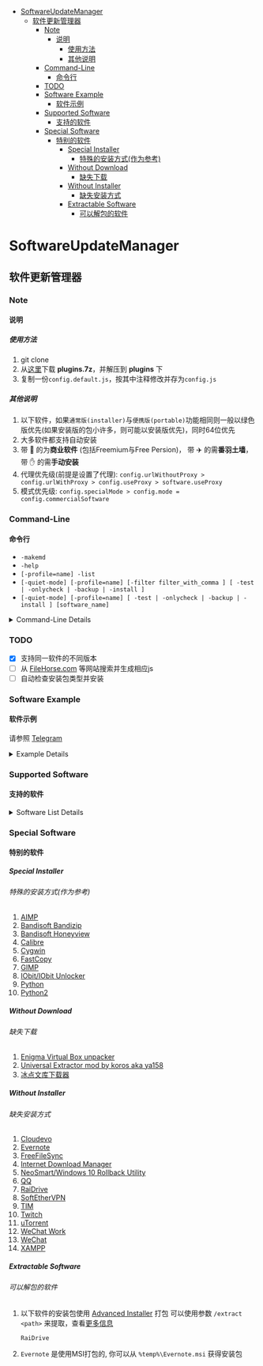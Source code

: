 <!-- TOC -->

- [SoftwareUpdateManager](#softwareupdatemanager)
  - [软件更新管理器](#软件更新管理器)
    - [Note](#note)
      - [说明](#说明)
        - [使用方法](#使用方法)
        - [其他说明](#其他说明)
    - [Command-Line](#command-line)
      - [命令行](#命令行)
    - [TODO](#todo)
    - [Software Example](#software-example)
      - [软件示例](#软件示例)
    - [Supported Software](#supported-software)
      - [支持的软件](#支持的软件)
    - [Special Software](#special-software)
      - [特别的软件](#特别的软件)
        - [Special Installer](#special-installer)
          - [特殊的安装方式(作为参考)](#特殊的安装方式作为参考)
        - [Without Download](#without-download)
          - [缺失下载](#缺失下载)
        - [Without Installer](#without-installer)
          - [缺失安装方式](#缺失安装方式)
        - [Extractable Software](#extractable-software)
          - [可以解包的软件](#可以解包的软件)

<!-- /TOC -->

# SoftwareUpdateManager
## 软件更新管理器

### Note
#### 说明

##### 使用方法

1. git clone
2. 从[这里](https://github.com/dodying/softwareUpdateManager/releases/tag/plugins)下载 **plugins.7z**，并解压到 **plugins** 下
3. 复制一份`config.default.js`，按其中注释修改并存为`config.js`

##### 其他说明

1. 以下软件，如果`通常版(installer)`与`便携版(portable)`功能相同则一般以绿色版优先(如果安装版的包小许多，则可能以安装版优先)，同时64位优先
2. 大多软件都支持自动安装
3. 带 :money_with_wings: 的为**商业软件** (包括Freemium与Free Persion)， 带 :airplane: 的需**番羽土墙**， 带 :hand: 的需**手动安装**
4. 代理优先级(前提是设置了代理): `config.urlWithoutProxy > config.urlWithProxy > config.useProxy > software.useProxy`
5. 模式优先级: `config.specialMode > config.mode = config.commercialSoftware`


### Command-Line
#### 命令行

* `-makemd`
* `-help`
* `[-profile=name] -list`
* `[-quiet-mode] [-profile=name] [-filter filter_with_comma ] [ -test | -onlycheck | -backup | -install ]`
* `[-quiet-mode] [-profile=name] [ -test | -onlycheck | -backup | -install ] [software_name]`

<details>
  <summary>Command-Line Details</summary>

* node index

   `node index.js`
    检查并更新所有软件
* help

    `node index.js -help`
* makemd

    `node index.js -makemd`
    根据`software`文件夹下的`js`文件创建`README.md`
* profile

    `node index.js -profile=profile_name`
    eg: `node index.js -profile=sync`
        ==> 当`config`与`config.profile.sync`中存在相同项时，以`config.profile.sync`优先，同时数据会保存在`data-sync.json`中
* list

    `node index.js -list`
    列出`database.json`中的软件及版本
* quiet-mode

    `node index.js -quiet-mode`
    所有的提问为false或0(第一项)
* filter

    `node index.js -filter filter_with_comma`
    检查并更新匹配的软件(多个匹配条件用`,`相隔) (忽略更新间隔)
* test

    `node index.js -test`
    获取网上所有软件的最新版本号 (忽略更新间隔)
* onlycheck

    `node index.js -onlycheck`
    获取网上软件的最新版本号，并写入`database.json` (忽略更新间隔)
    效果: 忽略本地版本
* backup

    `node index.js -backup`
    获取网上软件的最新版本，并下载安装包 (忽略更新间隔)
* install

    `node index.js -install`
    安装本地最新版本
* software_name

    `node index.js 7-Zip AIMP "Google Chrome"`
    检查并更新这些软件(多个软件用`空格`相隔) (忽略更新间隔)
</details>

### TODO

* [x] 支持同一软件的不同版本
* [ ] 从 [FileHorse.com](http://www.filehorse.com/) 等网站搜索并生成相应js
* [ ] 自动检查安装包类型并安装

### Software Example
#### 软件示例

请参照 [Telegram](software/Telegram.js)
<details>
  <summary>Example Details</summary>

```js
'use strict'

let data = {
  // ?commercial:
  // 1. boolean: false=Free true=Commercial
  // 2. number: 0=Free 1=FreePersonal 2=Freemium 3=Commercial

  // ?useProxy: true/false,
  // ?withoutHeader: true/false,
  url: 'https://github.com/telegramdesktop/tdesktop/releases/latest',
  // ?preferPath: 'preferPath',
  version: {
    selector: '.muted-link.css-truncate'
    // ?attr:
    // 1. text or omitted => text()
    // 2. html => html()
    // 3. other => attr(other)
    //
    // ?match:
    // 1. omitted => /(\d+[\d.]+\d+)/[1]
    // 2. /other/ => /other/[1]
    // ---
    // or func: async (res, $, req, cheerio, choice) => { return version }
  },
  /**
   * download:
   * omitted => open url
   */
  download: {
    // --- mode 0 ---
    // plain: 'url/to/download'
    //   you can use variables with {}
    //   defined variables:
    //     version: the latest version
    //
    // --- mode 1 ---
    selector: 'a[href*="/releases/download/"][href$=".zip"]'
    // ?attr:
    // 1. omitted => attr('href')
    // 2. text => text()
    // 3. html => html()
    // 4. other => attr(other)
    //
    // ?match: '', // omitted => /(.*)/[1]
    //
    // --- mode 2 ---
    // func: async (res, $, req, cheerio, choice) => { return url }

    // ?output:
    // save to which extension, format: '.ext'
    // eg: output='.zip', it'll be named as 'Telegram-version.zip'
    // or omitted: extension according to download url
  },
  /**
   * omitted => install manually
   * install: async function(output, iPath, choice)
   * @returns {boolean} if install completed
   * @param {string} output the path to the install pack file.
   * @param {string} iPath the path to the bin file.
   */
  install: function (output, iPath) {
    return require('./../js/install')(output, iPath)
  }
  /**
   * beforeInstall: async function(output, iPath)
   * afterInstall: async function(output, iPath)
   */
  /**
   * other: object
   */
  /**
   * versionChoice
   * downloadChoice
   * installChoice
   */
}
module.exports = data

```
</details>


### Supported Software
#### 支持的软件

<details>
  <summary>Software List Details</summary>

1. [1clipboard](http://1clipboard.io/)
2. [7+ Taskbar Tweaker](https://rammichael.com/downloads/7tt_setup.exe?changelog)
3. [7-Zip-CLI](https://www.7-zip.org/download.html)
4. [7-Zip](https://www.7-zip.org/download.html)
5. [ACBF Viewer](https://launchpad.net/acbf/+download)
6. [Actual Title Buttons](https://www.actualtools.com/titlebuttons/) :money_with_wings:
7. [Advanced REST Client](https://github.com/advanced-rest-client/arc-electron/releases/latest)
8. [AIDA64 Engineer](https://www.aida64.co.uk/download) [Free Personal]
9. [AIDA64 Extreme](https://www.aida64.co.uk/download) [Free Personal]
10. [AIMP](http://www.aimp.ru/?do=download&os=windows)
11. [Anki](https://apps.ankiweb.net/)
12. [annie](https://github.com/iawia002/annie/releases/latest)
13. [Any Video Converter](https://www.any-video-converter.com/products/for_video_ultimate/whatnew.php) [Free Personal]
14. [AnyBurn](http://www.anyburn.com/cn/index.htm)
15. [AnyDesk](https://anydesk.com/platforms/windows) [Freemium]
16. [Ao](https://github.com/klaussinani/ao/releases/latest)
17. [APK Messenger](https://apk.ghpym.com/downloads.html)
18. [APK-Info](https://github.com/Enyby/APK-Info/releases/latest)
19. [aria2](https://github.com/aria2/aria2/releases/latest)
20. [AS SSD Benchmark](https://www.alex-is.de/PHP/fusion/downloads.php?download_id=9)
21. [Atom](https://github.com/atom/atom/releases/latest)
22. [Audacious](https://audacious-media-player.org/download)
23. [Audacity](https://biblprog.com/en/audacity/download/)
24. [AutoHotkey](https://www.autohotkey.com/download/)
25. [AutoIt](https://www.autoitscript.com/site/autoit/downloads/)
26. [Axife](https://www.axife.com/downloads.html) :money_with_wings:
27. [Babun](https://github.com/babun/babun/releases)
28. [BaiduPCS-Go](https://github.com/iikira/BaiduPCS-Go/releases/latest)
29. [balenaEtcher](https://github.com/balena-io/etcher/releases/latest)
30. [Bandisoft Bandizip](https://www.bandisoft.com/bandizip/)
31. [Bandisoft Honeyview](http://www.bandisoft.com/honeyview/)
32. [Beyond Compare](http://scootersoftware.com/download.php?zz=dl4) :money_with_wings:
33. [BiglyBT](https://github.com/BiglySoftware/BiglyBT/releases/latest)
34. [BleachBit](https://www.bleachbit.org/download/windows)
35. [Blender](https://www.blender.org/download/)
36. [Boostnote](https://github.com/BoostIO/boost-releases/releases/latest)
37. [BorderlessGaming](https://github.com/Codeusa/Borderless-Gaming/releases/latest)
38. [Brackets](https://github.com/adobe/brackets/releases/latest)
39. [Brave](https://github.com/brave/brave-browser/releases/latest)
40. [Brook](https://github.com/txthinking/brook/releases/latest)
41. [Bulk Crap Uninstaller](https://github.com/Klocman/Bulk-Crap-Uninstaller/releases/latest)
42. [Bulk Image Downloader](https://bulkimagedownloader.com/) :money_with_wings:
43. [Calibre](https://github.com/kovidgoyal/calibre/releases/latest)
44. [CCEnhancer](https://singularlabs.com/software/ccenhancer/download-ccenhancer/)
45. [CentBrowser](https://www.centbrowser.cn/history.html)
46. [CerebroApp](https://github.com/KELiON/cerebro/releases/latest)
47. [Championify](https://github.com/dustinblackman/Championify/releases/latest)
48. [CherryTree](https://github.com/giuspen/cherrytree/releases)
49. [ChromeUpdateSharp](https://csharp.love/chrome-update-tool.html)
50. [CintaNotes](http://cintanotes.com/download/) [Free Personal]
51. [CLaunch](http://hp.vector.co.jp/authors/VA018351/claunch.html)
52. [Clementine](https://github.com/clementine-player/Clementine/releases/latest)
53. [cloud-torrent](https://github.com/jpillora/cloud-torrent/releases/latest)
54. [Cloudevo](https://www.evorim.com/en/cloudevo) [Free Personal] :hand:
55. [Cmder Mini](https://github.com/cmderdev/cmder/releases/latest)
56. [ComicRack](http://comicrack.cyolito.com/downloads)
57. [ComicTagger](https://github.com/davide-romanini/comictagger/releases)
58. [ConEmu](https://github.com/Maximus5/ConEmu/releases/latest)
59. [CopyQ](https://github.com/hluk/CopyQ/releases/latest)
60. [CopyTranslator](https://github.com/elliottzheng/CopyTranslator/releases/latest)
61. [cow](https://github.com/cyfdecyf/cow/releases/latest)
62. [CPUID CPU-Z](https://www.cpuid.com/softwares/cpu-z.html)
63. [CPUID HWMonitor PRO](https://www.cpuid.com/softwares/hwmonitor-pro.html) :money_with_wings:
64. [CPUID HWMonitor](https://www.cpuid.com/softwares/hwmonitor.html)
65. [CPUID Perfmonitor2](https://www.cpuid.com/softwares/perfmonitor-2.html)
66. [Crypto-Notepad](https://github.com/Crypto-Notepad/Crypto-Notepad/releases/latest)
67. [CrystalDiskInfo](https://crystalmark.info/en/download/)
68. [CrystalDiskMark](https://crystalmark.info/en/download/)
69. [Cygwin](http://mirrors.kernel.org/sourceware/cygwin/x86_64/)
70. [DB Browser for SQLite](https://github.com/sqlitebrowser/sqlitebrowser/releases/latest)
71. [DBeaver](https://dbeaver.io/download/) [Free Personal]
72. [Deluge](https://dev.deluge-torrent.org/wiki/ReleaseNotes)
73. [DevDocs](https://github.com/egoist/devdocs-desktop/releases/latest)
74. [Diffinity](http://truehumandesign.se/s_diffinity.php)
75. [Discord](https://www.filehorse.com/download-discord/download/) [Free Personal]
76. [DiskGenius](http://www.eassos.com/download.php) [Free Personal]
77. [Dism++](http://www.chuyu.me/zh-Hans/index.html)
78. [DisplayFusion](https://www.displayfusion.com/ChangeLog/) [Free Personal]
79. [Ditto](https://ditto-cp.sourceforge.io/)
80. [DocFetcher](https://sourceforge.net/projects/docfetcher/files)
81. [Dopamine](https://www.digimezzo.com/content/software/dopamine/)
82. [Dropbox](https://biblprog.com/en/dropbox/download/)
83. [Duplicate Cleaner](https://www.duplicatecleaner.com/index.html) [Free Personal]
84. [duplicati](https://github.com/duplicati/duplicati/releases)
85. [DynVPN-CLI](https://dynvpn.com/download/)
86. [DynVPN](https://dynvpn.com/download/)
87. [EagleGet](http://www.eagleget.com/download-eagleget-portable/)
88. [Elephant](https://github.com/jusu/Elephant/releases/latest)
89. [EMDB](http://www.emdb.eu/)
90. [Enigma Virtual Box unpacker](https://lifeinhex.com/tag/enigma-virtual-box/) :hand:
91. [Enigma Virtual Box](https://enigmaprotector.com/en/downloads/changelogenigmavb.html)
92. [Evernote](https://evernote.com/intl/zh-cn/download) :hand:
93. [Everything](https://www.voidtools.com/downloads/)
94. [Executor](http://www.1space.dk/executor/downloadlinks.html)
95. [ExtremeCopy](http://www.easersoft.com/product.html) :money_with_wings:
96. [FastCopy-M](https://github.com/Mapaler/FastCopy-M/releases/latest)
97. [FastCopy](https://fastcopy.jp/)
98. [ffmpeg](https://ffmpeg.zeranoe.com/builds/)
99. [Fiddler Web Debugger](https://www.majorgeeks.com/mg/getmirror/fiddler,1.html)
100. [FileUploader](http://z-o-o-m.eu/down.htm)
101. [FileZilla Server](https://filezilla-project.org/download.php?type=server)
102. [FileZilla](https://filezilla-project.org/download.php?type=client)
103. [firefly-proxy](https://github.com/yinghuocho/firefly-proxy/releases/latest)
104. [Flamory](https://filehippo.com/zh/download_flamory/) [Freemium]
105. [Foobar2000](http://www.foobar2000.org/download)
106. [Fopnu](https://www.fopnu.com/download/windows64.html)
107. [Fork](https://git-fork.com/releasenoteswin)
108. [Foxit Reader](https://biblprog.com/en/foxit_reader/download/) [Freemium]
109. [freac](https://github.com/enzo1982/freac/releases/latest)
110. [Free Alarm Clock](http://freealarmclocksoftware.com/) [Free Personal]
111. [Free Download Manager](https://www.freedownloadmanager.org/download.htm)
112. [FreeCAD](https://github.com/FreeCAD/FreeCAD/releases/latest)
113. [FreeCommander](https://freecommander.com/en/downloads/) [Free Personal]
114. [FreeFileSync](https://freefilesync.org/download.php) [Free Personal] :hand:
115. [FreeGate](https://www.filehorse.com/download-freegate/download/) :airplane:
116. [Freenet](https://github.com/freenet/fred/releases//latest)
117. [FrostWire](https://github.com/frostwire/frostwire/releases)
118. [fzf](https://github.com/junegunn/fzf-bin/releases/latest)
119. [Geany](https://www.geany.org/Download/Releases)
120. [gedit](http://ftp.gnome.org/pub/GNOME/binaries/win64/gedit/)
121. [GifCam](https://en.softonic.com/download/gifcam/windows/post-download)
122. [Gifsicle](https://eternallybored.org/misc/gifsicle/)
123. [GIMP](https://www.gimp.org/downloads/)
124. [Git Extensions](https://github.com/gitextensions/gitextensions/releases)
125. [Git](https://github.com/git-for-windows/git/releases/latest)
126. [GitHub](https://central.github.com/deployments/desktop/desktop/changelog.json)
127. [GitKraken](https://www.gitkraken.com/download) [Freemium]
128. [GitNote](https://github.com/zhaopengme/gitnote/releases/latest)
130. [Glarysoft/Absolute Uninstaller](https://www.glarysoft.com/absolute-uninstaller/)
131. [Glarysoft/Disk SpeedUp](https://www.glarysoft.com/disk-speedup/)
132. [Glarysoft/Glary Disk Cleaner](https://www.glarysoft.com/disk-cleaner/)
133. [Glarysoft/Glary Disk Explorer](https://www.glarysoft.com/disk-explorer/)
134. [Glarysoft/Glary Duplicate Cleaner](https://www.glarysoft.com/duplicate-cleaner/)
135. [Glarysoft/Glary Tracks Eraser](https://www.glarysoft.com/tracks-eraser/)
136. [Glarysoft/Glary Undelete](https://www.glarysoft.com/glary-undelete/)
137. [Glarysoft/Glary Utilities Pro](https://www.glarysoft.com/glary-utilities-pro/) :money_with_wings:
138. [Glarysoft/Glary Utilities](https://www.glarysoft.com/glary-utilities/)
139. [Glarysoft/Malware Hunter](https://www.glarysoft.com/malware-hunter/) :money_with_wings:
140. [Glarysoft/Quick Search](https://www.glarysoft.com/quick-search/)
141. [Glarysoft/Quick Startup](https://www.glarysoft.com/quick-startup/)
142. [Glarysoft/Registry Repair](https://www.glarysoft.com/registry-repair/)
143. [Glarysoft/Software Update Pro](https://www.glarysoft.com/software-update/) :money_with_wings:
144. [Glarysoft/Software Update](https://www.glarysoft.com/software-update/)
145. [glimpses](https://getglimpses.com/)
146. [GnuPG](https://www.gnupg.org/download/index.html)
147. [goflyway](https://github.com/coyove/goflyway/releases)
148. [golang](https://golang.org/dl/)
149. [Google Chrome](https://api.pzhacm.org/iivb/cu.json)
150. [Google Drive](https://biblprog.com/en/google_drive/download/)
151. [Gpg4win](https://gpg4win.org/download.html)
152. [GPU-Z](https://www.techpowerup.com/download/techpowerup-gpu-z/)
153. [Grammarly](https://www.filehorse.com/download-grammarly/)
154. [gVim](https://github.com/vim/vim-win32-installer/releases/latest)
155. [Hain](https://github.com/hainproject/hain/releases/latest)
156. [HandBrake](https://handbrake.fr/downloads.php)
157. [Harmony](https://github.com/vincelwt/harmony/releases/latest)
158. [HDDScan](http://hddscan.com/)
159. [HFS](http://www.rejetto.com/hfs/?f=dl)
160. [HiddeX](http://dejavu.narod.ru/hiddex.html)
161. [Hide.me](https://hide.me/en/software/windows) [Free Personal]
162. [HostsMan](https://www.majorgeeks.com/mg/getmirror/hostsman,1.html)
163. [Hot Alarm Clock](https://hotalarmclock.com/download/) [Free Personal]
164. [HotspotShield](https://www.filehorse.com/download-hotspot-shield/download/) [Free Personal]
165. [Hourglass](https://github.com/dziemborowicz/hourglass/releases/latest)
166. [HTTrack](http://www.httrack.com/page/2/en/index.html)
167. [HxD](https://mh-nexus.de/en/downloads.php?product=HxD20)
168. [ILSpy](https://github.com/icsharpcode/ILSpy/releases/latest)
169. [ImageMagick](https://imagemagick.org/script/download.php)
170. [Inkscape](https://inkscape.org/release/)
171. [Inno Setup Unpacker](https://sourceforge.net/projects/innounp/files/innounp/)
172. [Inno Setup](http://www.jrsoftware.org/isdl.php)
173. [innoextract](https://github.com/dscharrer/innoextract/releases/latest)
174. [InnoExtractor](http://www.havysoft.cl/descargar.html)
175. [Insomnia](https://github.com/getinsomnia/insomnia/releases/latest) [Free Personal]
176. [IntelliJ IDEA Community](https://data.services.jetbrains.com/products/releases?code=IIC&latest=true&type=release)
177. [IntelliJ IDEA Ultimate](https://data.services.jetbrains.com/products/releases?code=IIU&latest=true&type=release) :money_with_wings:
178. [Internet Download Accelerator](https://www.westbyte.com/ida/index.phtml?page=download) [Freemium]
179. [Internet Download Manager](http://www.internetdownloadmanager.com/) :money_with_wings: :hand:
189. [IObit/Advanced SystemCare](https://www.majorgeeks.com/mg/getmirror/advanced_systemcare,1.html)
190. [IObit/Driver Booster](https://www.majorgeeks.com/mg/getmirror/iobit_driver_booster,1.html)
191. [IObit/IObit Game Booster](https://www.majorgeeks.com/mg/getmirror/iobit_game_booster,1.html)
192. [IObit/IObit Malware Fighter](https://www.majorgeeks.com/mg/getmirror/iobit_malware_fighter,1.html)
193. [IObit/IObit Toolbox](https://www.majorgeeks.com/mg/getmirror/iobit_toolbox,1.html)
194. [IObit/IObit Undelete](https://www.majorgeeks.com/mg/getmirror/iobit_undelete,1.html)
195. [IObit/IObit Uninstaller](https://www.majorgeeks.com/mg/getmirror/iobit_uninstaller,1.html)
196. [IObit/IObit Unlocker](https://www.majorgeeks.com/mg/getmirror/iobit_unlocker,1.html)
197. [IObit/Protected Folder](https://www.majorgeeks.com/mg/getmirror/iobit_protected_folder,1.html)
198. [IObit/Random Password Generator](https://www.majorgeeks.com/mg/getmirror/random_password_generator,1.html)
199. [IObit/Smart Defrag](https://www.majorgeeks.com/mg/getmirror/iobit_smartdefrag,1.html)
200. [IObit/Start Menu 8](https://www.majorgeeks.com/mg/getmirror/start_menu_8,1.html)
201. [IObit/WinMetro](https://www.majorgeeks.com/mg/getmirror/winmetro,1.html)
202. [IP雷达](http://www.ipneed.com/main/download.html)
203. [ISx](https://github.com/lifenjoiner/ISx/releases/latest)
204. [JiJiDownForWPF](http://l.acesheep.com/bili/re.php?callback=?)
205. [Joplin](https://github.com/laurent22/joplin/releases/latest)
206. [K-Lite Codec Pack Basic](https://www.majorgeeks.com/mg/getmirror/k_lite_codec_pack_basic,1.html)
207. [K-Lite Codec Pack Full](https://www.majorgeeks.com/mg/getmirror/k_lite_codec_pack_full,1.html)
208. [K-Lite Codec Pack Standard](https://www.majorgeeks.com/mg/getmirror/k_lite_codec_pack_standard,1.html)
209. [K-Lite Codec Pack Update](https://www.majorgeeks.com/mg/getmirror/k_lite_codec_pack_update,1.html)
211. [KC Softwares/ApHeMo](https://www.kcsoftwares.com/?download) :money_with_wings:
212. [KC Softwares/Audiograil](https://www.kcsoftwares.com/?download) :money_with_wings:
213. [KC Softwares/AVIToolbox](https://www.kcsoftwares.com/?download) :money_with_wings:
214. [KC Softwares/BATExpert](https://www.kcsoftwares.com/?download)
215. [KC Softwares/dot11Expert](https://www.kcsoftwares.com/?download) :money_with_wings:
216. [KC Softwares/DUMo](https://www.kcsoftwares.com/?download) :money_with_wings:
217. [KC Softwares/HDDExpert](https://www.kcsoftwares.com/?download)
218. [KC Softwares/IDPhotoStudio](https://www.kcsoftwares.com/?download)
219. [KC Softwares/Ignition](https://www.kcsoftwares.com/?download)
220. [KC Softwares/K-ML](https://www.kcsoftwares.com/?download) :money_with_wings:
221. [KC Softwares/KCleaner](https://www.kcsoftwares.com/?download) [Free Personal]
222. [KC Softwares/KFK](https://www.kcsoftwares.com/?download)
223. [KC Softwares/MassCert](https://www.kcsoftwares.com/?download)
224. [KC Softwares/PhotoToFilm](https://www.kcsoftwares.com/?download) :money_with_wings:
225. [KC Softwares/PortExpert](https://www.kcsoftwares.com/?download)
226. [KC Softwares/RAMExpert](https://www.kcsoftwares.com/?download)
227. [KC Softwares/Startup Sentinel](https://www.kcsoftwares.com/?download)
228. [KC Softwares/SUMo](https://www.kcsoftwares.com/?download) [Free Personal]
229. [KC Softwares/Vampix](https://www.kcsoftwares.com/?download)
230. [KC Softwares/VideoInspector](https://www.kcsoftwares.com/?download)
231. [KC Softwares/Zer0](https://www.kcsoftwares.com/?download)
233. [KDE/Amarok](https://community.kde.org/Amarok/GettingStarted/Download/Windows)
234. [KDE/digiKam](https://mirrors.shu.edu.cn/kde/ftp/stable/digikam/?C=N&O=D)
235. [KDE/Falkon](https://www.falkon.org/)
236. [KDE/Kate](https://mirrors.shu.edu.cn/kde/ftp/stable/kate/?C=N&O=D)
237. [KDE/KDevelop](https://www.kdevelop.org/download)
238. [KDE/KDiff3](https://sourceforge.net/projects/kdiff3/files/)
239. [KDE/KEXI](https://mirrors.shu.edu.cn/kde/ftp/stable/kexi/win64/)
240. [KDE/KMyMoney](https://mirrors.shu.edu.cn/kde/ftp/stable/kmymoney/latest/win64/)
241. [KDE/Krita](https://krita.org/en/download/krita-desktop/)
242. [KDE/Marble](https://marble.kde.org/install.php)
243. [KDE/Umbrello](https://mirrors.shu.edu.cn/kde/ftp/stable/umbrello/latest/win64/)
244. [KeePass](https://keepass.info/download.html)
245. [KeeWeb](https://github.com/keeweb/keeweb/releases/latest)
246. [KenPlayer](http://www.chken.com/KenPlayer.html)
247. [KeyNote NF](https://github.com/dpradov/keynote-nf/releases/latest)
248. [Keypirinha](https://github.com/Keypirinha/Keypirinha/releases/latest)
249. [Kinza](https://www.kinza.jp/en/download/thankyou/windows_x64/)
250. [KiTTY](https://www.softpedia.com/get/Network-Tools/Telnet-SSH-Clients/9bis-KiTTY.shtml)
251. [KMPlayer](https://www.majorgeeks.com/mg/getmirror/kmplayer,1.html)
252. [Kodi](https://kodi.tv/download/849)
253. [Koofr](https://koofr.eu/desktop-apps/) [Free Personal]
254. [LabelPlus](https://github.com/LabelPlus/LabelPlus/releases/latest)
255. [Lantern](https://www.softpedia.com/get/Internet/Servers/Proxy-Servers/Lantern.shtml)
256. [Last.fm Scrobbler](https://www.last.fm/about/trackmymusic)
257. [launch4j](https://sourceforge.net/projects/launch4j/files/)
258. [Leanote](http://app.leanote.com/) [Free Personal]
259. [Lepton](https://github.com/hackjutsu/Lepton/releases/latest)
260. [LibreCAD](https://github.com/LibreCAD/LibreCAD/releases/latest)
261. [LibreOffice](https://www.libreoffice.org/download/download/)
262. [LICEcap](https://www.cockos.com/licecap/)
263. [Light Alloy](http://light-alloy.verona.im/download/)
264. [lightsocks](https://github.com/gwuhaolin/lightsocks/releases/latest)
265. [Listary](https://www.listary.com/download) [Free Personal]
266. [LMMS](https://github.com/LMMS/lmms/releases/latest)
267. [Locale-Emulator](https://github.com/xupefei/Locale-Emulator/releases/latest)
268. [LogMeIn Hamachi](https://www.filehorse.com/download-logmein-hamachi/download/) [Free Personal]
269. [Lua for Windows](https://github.com/rjpcomputing/luaforwindows/releases/latest)
270. [lynx](https://lynx.invisible-island.net/release/breakout/CHANGES)
271. [MadVR](http://madvr.com/)
272. [MassTube](http://www.havysoft.cl/descargar.html) [Free Personal]
273. [Maxthon](http://www.maxthon.cn/mx5/changelog/)
274. [MDB Viewer Plus](http://www.alexnolan.net/software/mdbplus.xml)
275. [MediaInfo-CLI](https://mediaarea.net/en/MediaInfo/Download/Windows)
276. [MediaInfo-GUI](https://mediaarea.net/en/MediaInfo/Download/Windows)
277. [MEGAcmd](https://raw.githubusercontent.com/meganz/MEGAcmd/master/build/megacmd/megacmd.changes)
278. [megacmd@t3rm1n4l](https://github.com/t3rm1n4l/megacmd/releases/latest)
279. [Megatools](https://megatools.megous.com/)
280. [MeGUI](https://sourceforge.net/projects/megui/files)
281. [Meld](http://meldmerge.org/)
282. [MemReduct](https://github.com/henrypp/memreduct/releases/latest)
283. [Mercurial](https://www.mercurial-scm.org/wiki/Download)
284. [Messenger](https://github.com/aluxian/Messenger-for-Desktop/releases/latest)
285. [MinGit](https://github.com/git-for-windows/git/releases/latest)
286. [MinGW-w64](https://sourceforge.net/projects/mingw-w64/files/Toolchains%20targetting%20Win64/Personal%20Builds/mingw-builds/)
287. [MiniTool Partition Wizard](https://www.partitionwizard.com/upgrade-history.html) [Free Personal]
288. [MiniTool Power Data Recovery](https://www.minitool.com/data-recovery-software/upgrade-history.html) [Free Personal]
289. [MiniTool ShadowMaker](https://www.minitool.com/backup/upgrade-history.html) [Free Personal]
290. [MiTec EXE Explorer](http://www.mitec.cz/index.html)
291. [MiTec Task Manager DeLuxe](http://www.mitec.cz/Data/XML/data_tmxvh.xml)
292. [Mixxx](https://mixxx.org/download/)
293. [MKVToolNix](https://mkvtoolnix.download/doc/NEWS.md)
294. [MobaXterm](https://mobaxterm.mobatek.net/download-home-edition.html) [Free Personal]
295. [Motrix](https://github.com/agalwood/Motrix/releases)
297. [Mozilla/Firefox Developer Edition](https://www.mozilla.org/en-US/firefox/developer/notes/)
298. [Mozilla/Firefox Nightly](https://www.mozilla.org/en-US/firefox/nightly/notes/)
299. [Mozilla/Firefox](https://www.mozilla.org/en-US/firefox/latest/releasenotes/)
300. [Mozilla/SeaMonkey](https://www.seamonkey-project.org/releases/)
301. [Mozilla/Thunderbird](https://www.thunderbird.net/notes/)
302. [Mp3tag](https://www.mp3tag.de/en/download.html)
303. [MPC-BE](https://sourceforge.net/projects/mpcbe/files/)
304. [MPC-HC](https://mpc-hc.org/downloads/)
305. [MPlayer](http://oss.netfarm.it/mplayer/)
306. [mps-youtube](https://github.com/mps-youtube/mps-youtube/releases/latest)
307. [mpv](https://mpv.srsfckn.biz/)
308. [mRemoteNG](https://github.com/mRemoteNG/mRemoteNG/releases)
309. [msys2](https://www.msys2.org/)
310. [Mullvad](https://github.com/mullvad/mullvadvpn-app/releases/latest) [Free Personal]
311. [MusicBee](https://www.getmusicbee.com/downloads/) [Freemium]
312. [MusicBrainz Picard](https://picard.musicbrainz.org/downloads/)
313. [mypaint](https://github.com/mypaint/mypaint/releases/latest)
314. [NConvert](https://www.xnview.com/en/nconvert/) [Freemium]
315. [Neard](https://github.com/neard/neard/releases/latest)
317. [NeoSmart/CHMOD-Win](https://neosmart.net/Software/Changelog/4)
318. [NeoSmart/Easy USB Creator](https://neosmart.net/Software/Changelog/21) [Freemium]
319. [NeoSmart/Easy Window Switcher](https://neosmart.net/Software/Changelog/26) [Freemium]
320. [NeoSmart/EasyBCD](https://neosmart.net/Software/Changelog/1) [Freemium]
321. [NeoSmart/iReboot](https://neosmart.net/Software/Changelog/11) [Freemium]
322. [NeoSmart/LastPass to 1Password Conversion Utility](https://neosmart.net/Software/Changelog/28)
323. [NeoSmart/ln-win](https://neosmart.net/Software/Changelog/16)
324. [NeoSmart/NST Downloader](https://neosmart.net/Software/Changelog/15)
325. [NeoSmart/RunInBash](https://neosmart.net/Software/Changelog/27)
326. [NeoSmart/TimeTweaker](https://neosmart.net/Software/Changelog/5)
327. [NeoSmart/ToolTipFixer](https://neosmart.net/Software/Changelog/10)
328. [NeoSmart/TweakUI](https://neosmart.net/Software/Changelog/6)
329. [NeoSmart/uptime](https://neosmart.net/Software/Changelog/29)
330. [NeoSmart/Windows 10 Rollback Utility](https://neosmart.net/Software/Changelog/23) :hand:
331. [NeoSmart/Windows OEM Product Key Tool](https://neosmart.net/Software/Changelog/22)
332. [NetBeans](https://netbeans.apache.org/download/index.html)
333. [Nextcloud](https://nextcloud.com/install/)
334. [Nimbus Note](https://nimbusweb.me/nimbus-note-windows.php) [Free Personal]
336. [NirSoft/Access PassView](https://www.nirsoft.net/utils/accesspv.html)
337. [NirSoft/ActiveX Compatibility Manager](https://www.nirsoft.net/utils/acm.html)
338. [NirSoft/ActiveXHelper](https://www.nirsoft.net/utils/axhelper.html)
339. [NirSoft/AdapterWatch](https://www.nirsoft.net/utils/awatch.html)
340. [NirSoft/AddrView](https://www.nirsoft.net/utils/addrview.html)
341. [NirSoft/AdvancedRun](https://www.nirsoft.net/utils/advanced_run.html)
342. [NirSoft/AllThreadsView](https://www.nirsoft.net/utils/all_threads_view.html)
343. [NirSoft/AlternateStreamView](https://www.nirsoft.net/utils/alternate_data_streams.html)
344. [NirSoft/AltStreamDump](https://www.nirsoft.net/utils/alternate_stream_dump.html)
345. [NirSoft/AppAudioConfig](https://www.nirsoft.net/utils/app_audio_config.html)
346. [NirSoft/AppCompatibilityView](https://www.nirsoft.net/utils/app_compatibility_view.html)
347. [NirSoft/AppCrashView](https://www.nirsoft.net/utils/app_crash_view.html)
348. [NirSoft/AppNetworkCounter](https://www.nirsoft.net/utils/app_network_counter.html)
349. [NirSoft/AppReadWriteCounter](https://www.nirsoft.net/utils/app_read_write_counter.html)
350. [NirSoft/AsterWin IE](https://www.nirsoft.net/utils/asterie.html)
351. [NirSoft/AtNow](https://www.nirsoft.net/utils/atnow.html)
352. [NirSoft/BatteryInfoView](https://www.nirsoft.net/utils/battery_information_view.html)
353. [NirSoft/BlueScreenView](https://www.nirsoft.net/utils/blue_screen_view.html)
354. [NirSoft/BluetoothCL](https://www.nirsoft.net/utils/bluetoothcl.html)
355. [NirSoft/BluetoothLogView](https://www.nirsoft.net/utils/bluetooth_log_view.html)
356. [NirSoft/BluetoothView](https://www.nirsoft.net/utils/bluetooth_viewer.html)
357. [NirSoft/BrowserAddonsView](https://www.nirsoft.net/utils/web_browser_addons_view.html)
358. [NirSoft/BrowsingHistoryView](https://www.nirsoft.net/utils/browsing_history_view.html)
359. [NirSoft/BulkFileChanger](https://www.nirsoft.net/utils/bulk_file_changer.html)
360. [NirSoft/BulletsPassView](https://www.nirsoft.net/utils/bullets_password_view.html)
361. [NirSoft/ChromeCacheView](https://www.nirsoft.net/utils/chrome_cache_view.html)
362. [NirSoft/ChromeCookiesView](https://www.nirsoft.net/utils/chrome_cookies_view.html)
363. [NirSoft/ChromeHistoryView](https://www.nirsoft.net/utils/chrome_history_view.html)
364. [NirSoft/ChromePass](https://www.nirsoft.net/utils/chromepass.html)
365. [NirSoft/CleanAfterMe](https://www.nirsoft.net/utils/clean_after_me.html)
366. [NirSoft/Clipboardic](https://www.nirsoft.net/utils/clipboardic.html)
367. [NirSoft/Content Advisor Password Remover](https://www.nirsoft.net/utils/conadvpass.html)
368. [NirSoft/ControlMyMonitor](https://www.nirsoft.net/utils/control_my_monitor.html)
369. [NirSoft/CountryTraceRoute](https://www.nirsoft.net/utils/country_traceroute.html)
370. [NirSoft/CredentialsFileView](https://www.nirsoft.net/utils/credentials_file_view.html)
371. [NirSoft/CSVFileView](https://www.nirsoft.net/utils/csv_file_view.html)
372. [NirSoft/CurrPorts](https://www.nirsoft.net/utils/cports.html)
373. [NirSoft/CurrProcess](https://www.nirsoft.net/utils/cprocess.html)
374. [NirSoft/CustomExplorerToolbar](https://www.nirsoft.net/utils/custom_explorer_toolbar.html)
375. [NirSoft/CustomizeIE](https://www.nirsoft.net/utils/ctie.html)
376. [NirSoft/DataProtectionDecryptor](https://www.nirsoft.net/utils/dpapi_data_decryptor.html)
377. [NirSoft/DeviceIOView](https://www.nirsoft.net/utils/device_io_view.html)
378. [NirSoft/DevManView](https://www.nirsoft.net/utils/device_manager_view.html)
379. [NirSoft/Dialupass](https://www.nirsoft.net/utils/dialupass.html)
380. [NirSoft/DiskCountersView](https://www.nirsoft.net/utils/disk_counters_view.html)
381. [NirSoft/DiskSmartView](https://www.nirsoft.net/utils/disk_smart_view.html)
382. [NirSoft/DLL Export Viewer](https://www.nirsoft.net/utils/dll_export_viewer.html)
383. [NirSoft/DNSDataView](https://www.nirsoft.net/utils/dns_records_viewer.html)
384. [NirSoft/DNSQuerySniffer](https://www.nirsoft.net/utils/dns_query_sniffer.html)
385. [NirSoft/DomainHostingView](https://www.nirsoft.net/utils/domain_hosting_view.html)
386. [NirSoft/DotNetResourcesExtract](https://www.nirsoft.net/utils/dot_net_resources_extract.html)
387. [NirSoft/DownTester](https://www.nirsoft.net/utils/download_speed_tester.html)
388. [NirSoft/DriveLetterView](https://www.nirsoft.net/utils/drive_letter_view.html)
389. [NirSoft/DriverView](https://www.nirsoft.net/utils/driverview.html)
390. [NirSoft/DumpEDID](https://www.nirsoft.net/utils/dump_edid.html)
391. [NirSoft/EdgeCookiesView](https://www.nirsoft.net/utils/edge_cookies_view.html)
392. [NirSoft/EncryptedRegView](https://www.nirsoft.net/utils/encrypted_registry_view.html)
393. [NirSoft/Enterprise Manager PassView](https://www.nirsoft.net/utils/empv.html)
394. [NirSoft/ESEDatabaseView](https://www.nirsoft.net/utils/ese_database_view.html)
395. [NirSoft/EventLogChannelsView](https://www.nirsoft.net/utils/event_log_channels_view.html)
396. [NirSoft/EventLogSourcesView](https://www.nirsoft.net/utils/event_log_sources_view.html)
397. [NirSoft/ExecutedProgramsList](https://www.nirsoft.net/utils/executed_programs_list.html)
398. [NirSoft/ExeInfo](https://www.nirsoft.net/utils/exeinfo.html)
399. [NirSoft/ExifDataView](https://www.nirsoft.net/utils/exif_data_view.html)
400. [NirSoft/FastResolver](https://www.nirsoft.net/utils/fastresolver.html)
401. [NirSoft/FavoritesView](https://www.nirsoft.net/utils/faview.html)
402. [NirSoft/FBCacheView](https://www.nirsoft.net/utils/facebook_cache_viewer.html)
403. [NirSoft/FileAccessErrorView](https://www.nirsoft.net/utils/file_access_error_view.html)
404. [NirSoft/FileActivityWatch](https://www.nirsoft.net/utils/file_activity_watch.html)
405. [NirSoft/FileTypesMan](https://www.nirsoft.net/utils/file_types_manager.html)
406. [NirSoft/FirefoxDownloadsView](https://www.nirsoft.net/utils/firefox_downloads_view.html)
407. [NirSoft/FlashCookiesView](https://www.nirsoft.net/utils/flash_cookies_view.html)
408. [NirSoft/FolderChangesView](https://www.nirsoft.net/utils/folder_changes_view.html)
409. [NirSoft/FoldersReport](https://www.nirsoft.net/utils/folrep.html)
410. [NirSoft/FolderTimeUpdate](https://www.nirsoft.net/utils/folder_time_update.html)
411. [NirSoft/FullEventLogView](https://www.nirsoft.net/utils/full_event_log_view.html)
412. [NirSoft/GACView](https://www.nirsoft.net/dot_net_tools/gac_viewer.html)
413. [NirSoft/GDIView](https://www.nirsoft.net/utils/gdi_handles.html)
414. [NirSoft/GUIPropView](https://www.nirsoft.net/utils/gui_prop_view.html)
415. [NirSoft/HandleCountersView](https://www.nirsoft.net/utils/handle_counters_view.html)
416. [NirSoft/HashMyFiles](https://www.nirsoft.net/utils/hash_my_files.html)
417. [NirSoft/HeapMemView](https://www.nirsoft.net/utils/heap_memory_view.html)
418. [NirSoft/HostedNetworkStarter](https://www.nirsoft.net/utils/wifi_hotspot_starter.html)
419. [NirSoft/HotKeysList](https://www.nirsoft.net/utils/hot_keys_list.html)
420. [NirSoft/HTMLAsText](https://www.nirsoft.net/utils/htmlastext.html)
421. [NirSoft/HtmlDocEdit](https://www.nirsoft.net/utils/html_doc_edit.html)
422. [NirSoft/HTTPNetworkSniffer](https://www.nirsoft.net/utils/http_network_sniffer.html)
423. [NirSoft/IconsExtract](https://www.nirsoft.net/utils/iconsext.html)
424. [NirSoft/IE PassView](https://www.nirsoft.net/utils/internet_explorer_password.html)
425. [NirSoft/IECacheView](https://www.nirsoft.net/utils/ie_cache_viewer.html)
426. [NirSoft/IECompo](https://www.nirsoft.net/utils/iecompo.html)
427. [NirSoft/IECookiesView](https://www.nirsoft.net/utils/iecookies.html)
428. [NirSoft/IEDesignMode](https://www.nirsoft.net/utils/ie_design_mode.html)
429. [NirSoft/IEHistoryView](https://www.nirsoft.net/utils/iehv.html)
430. [NirSoft/ImageCacheViewer](https://www.nirsoft.net/utils/image_cache_viewer.html)
431. [NirSoft/InjectedDLL](https://www.nirsoft.net/utils/injected_dll.html)
432. [NirSoft/InsideClipboard](https://www.nirsoft.net/utils/inside_clipboard.html)
433. [NirSoft/InstalledCodec](https://www.nirsoft.net/utils/installed_codec.html)
434. [NirSoft/InstalledDriversList](https://www.nirsoft.net/utils/installed_drivers_list.html)
435. [NirSoft/InstalledPackagesView](https://www.nirsoft.net/utils/installed_packages_view.html)
436. [NirSoft/IPInfoOffline](https://www.nirsoft.net/utils/ip_country_info_offline.html)
437. [NirSoft/IPNetInfo](https://www.nirsoft.net/utils/ipnetinfo.html)
438. [NirSoft/JavaScript Animator Express](https://www.nirsoft.net/utils/jsae.html)
439. [NirSoft/JumpListsView](https://www.nirsoft.net/utils/jump_lists_view.html)
440. [NirSoft/KeyboardStateView](https://www.nirsoft.net/utils/keyboard_state_view.html)
441. [NirSoft/LastActivityView](https://www.nirsoft.net/utils/computer_activity_view.html)
442. [NirSoft/LiveContactsView](https://www.nirsoft.net/utils/live_messenger_contacts.html)
443. [NirSoft/LiveTcpUdpWatch](https://www.nirsoft.net/utils/live_tcp_udp_watch.html)
444. [NirSoft/LoadedDllsView](https://www.nirsoft.net/utils/loaded_dll_view.html)
445. [NirSoft/LSASecretsDump](https://www.nirsoft.net/utils/lsa_secrets_dump.html)
446. [NirSoft/LSASecretsView](https://www.nirsoft.net/utils/lsa_secrets_view.html)
447. [NirSoft/MACAddressView](https://www.nirsoft.net/utils/mac_address_lookup_find.html)
448. [NirSoft/Mail PassView](https://www.nirsoft.net/utils/mailpv.html)
449. [NirSoft/MessenPass](https://www.nirsoft.net/utils/mspass.html)
450. [NirSoft/MetarWeather](https://www.nirsoft.net/utils/mweather.html)
451. [NirSoft/MIMEView](https://www.nirsoft.net/utils/mimeview.html)
452. [NirSoft/MMCSnapInsView](https://www.nirsoft.net/utils/mmc_snapins_view.html)
453. [NirSoft/MonitorInfoView](https://www.nirsoft.net/utils/monitor_info_view.html)
454. [NirSoft/MUICacheView](https://www.nirsoft.net/utils/muicache_view.html)
455. [NirSoft/MultiMonitorTool](https://www.nirsoft.net/utils/multi_monitor_tool.html)
456. [NirSoft/MyEventViewer](https://www.nirsoft.net/utils/my_event_viewer.html)
457. [NirSoft/MyLastSearch](https://www.nirsoft.net/utils/my_last_search.html)
458. [NirSoft/MZCacheView](https://www.nirsoft.net/utils/mozilla_cache_viewer.html)
459. [NirSoft/MZCookiesView](https://www.nirsoft.net/utils/mzcv.html)
460. [NirSoft/MZHistoryView](https://www.nirsoft.net/utils/mozilla_history_view.html)
461. [NirSoft/NetBScanner](https://www.nirsoft.net/utils/netbios_scanner.html)
462. [NirSoft/NetConnectChoose](https://www.nirsoft.net/utils/net_connect_choose.html)
463. [NirSoft/NetResView](https://www.nirsoft.net/utils/netresview.html)
464. [NirSoft/NetRouteView](https://www.nirsoft.net/utils/network_route_view.html)
465. [NirSoft/Network Password Recovery](https://www.nirsoft.net/utils/network_password_recovery.html)
466. [NirSoft/NetworkConnectLog](https://www.nirsoft.net/utils/network_connect_log.html)
467. [NirSoft/NetworkCountersWatch](https://www.nirsoft.net/utils/network_counters_watch.html)
468. [NirSoft/NetworkInterfacesView](https://www.nirsoft.net/utils/network_interfaces.html)
469. [NirSoft/NetworkLatencyView](https://www.nirsoft.net/utils/network_latency_view.html)
470. [NirSoft/NetworkOpenedFiles](https://www.nirsoft.net/utils/network_opened_files.html)
471. [NirSoft/NetworkTrafficView](https://www.nirsoft.net/utils/network_traffic_view.html)
472. [NirSoft/NetworkUsageView](https://www.nirsoft.net/utils/network_usage_view.html)
473. [NirSoft/NirCmd-CLI](https://www.nirsoft.net/utils/nircmd.html)
474. [NirSoft/NirCmd](https://www.nirsoft.net/utils/nircmd.html)
475. [NirSoft/NirExt](https://www.nirsoft.net/utils/nirext.html)
476. [NirSoft/NK2Edit](https://www.nirsoft.net/utils/outlook_nk2_edit.html)
477. [NirSoft/NTFSLinksView](https://www.nirsoft.net/utils/ntfs_links_view.html)
478. [NirSoft/OfficeIns](https://www.nirsoft.net/utils/officeins.html)
479. [NirSoft/OfflineRegistryFinder](https://www.nirsoft.net/utils/offline_registry_finder.html)
480. [NirSoft/OfflineRegistryView](https://www.nirsoft.net/utils/offline_registry_view.html)
481. [NirSoft/OpenedFilesView](https://www.nirsoft.net/utils/opened_files_view.html)
482. [NirSoft/OpenSaveFilesView](https://www.nirsoft.net/utils/open_save_files_view.html)
483. [NirSoft/OpenWithView](https://www.nirsoft.net/utils/open_with_view.html)
484. [NirSoft/OperaCacheView](https://www.nirsoft.net/utils/opera_cache_view.html)
485. [NirSoft/OperaPassView](https://www.nirsoft.net/utils/opera_password_recovery.html)
486. [NirSoft/OutlookAddressBookView](https://www.nirsoft.net/utils/outlook_address_book_view.html)
487. [NirSoft/OutlookAttachView](https://www.nirsoft.net/utils/outlook_attachment.html)
488. [NirSoft/OutlookStatView](https://www.nirsoft.net/utils/outlook_statistics.html)
489. [NirSoft/Password Security Scanner](https://www.nirsoft.net/utils/password_security_scanner.html)
490. [NirSoft/PasswordFox](https://www.nirsoft.net/utils/passwordfox.html)
491. [NirSoft/pcANYWHERE Hosts Scanner](https://www.nirsoft.net/utils/pcanyscan.html)
492. [NirSoft/PCAnywhere PassView](https://www.nirsoft.net/utils/pcanypass.html)
493. [NirSoft/PingInfoView](https://www.nirsoft.net/utils/multiple_ping_tool.html)
494. [NirSoft/PreviousFilesRecovery](https://www.nirsoft.net/utils/previous_files_recovery.html)
495. [NirSoft/ProcessActivityView](https://www.nirsoft.net/utils/process_activity_view.html)
496. [NirSoft/ProcessTCPSummary](https://www.nirsoft.net/utils/process_tcp_summary.html)
497. [NirSoft/ProcessThreadsView](https://www.nirsoft.net/utils/process_threads_view.html)
498. [NirSoft/ProduKey](https://www.nirsoft.net/utils/product_cd_key_viewer.html)
499. [NirSoft/Protected Storage PassView](https://www.nirsoft.net/utils/pspv.html)
500. [NirSoft/PstPassword](https://www.nirsoft.net/utils/pst_password.html)
501. [NirSoft/QuickSetDNS](https://www.nirsoft.net/utils/quick_set_dns.html)
502. [NirSoft/RecentFilesView](https://www.nirsoft.net/utils/recent_files_view.html)
503. [NirSoft/RegDllView](https://www.nirsoft.net/utils/registered_dll_view.html)
504. [NirSoft/RegFileExport](https://www.nirsoft.net/utils/registry_file_offline_export.html)
505. [NirSoft/RegFromApp](https://www.nirsoft.net/utils/reg_file_from_application.html)
506. [NirSoft/RegistryChangesView](https://www.nirsoft.net/utils/registry_changes_view.html)
507. [NirSoft/RegScanner](https://www.nirsoft.net/utils/regscanner.html)
508. [NirSoft/Remote Desktop PassView](https://www.nirsoft.net/utils/remote_desktop_password.html)
509. [NirSoft/ResourcesExtract](https://www.nirsoft.net/utils/resources_extract.html)
510. [NirSoft/RouterPassView](https://www.nirsoft.net/utils/router_password_recovery.html)
511. [NirSoft/RTMPDumpHelper](https://www.nirsoft.net/utils/rtmp_dump_helper.html)
512. [NirSoft/RunAsDate](https://www.nirsoft.net/utils/run_as_date.html)
513. [NirSoft/RunFromProcess](https://www.nirsoft.net/utils/run_from_process.html)
514. [NirSoft/SafariCacheView](https://www.nirsoft.net/utils/safari_cache_view.html)
515. [NirSoft/SafariHistoryView](https://www.nirsoft.net/utils/safari_history_view.html)
516. [NirSoft/SearchFilterView](https://www.nirsoft.net/utils/search_filter_view.html)
517. [NirSoft/SearchMyFiles](https://www.nirsoft.net/utils/search_my_files.html)
518. [NirSoft/SecuritySoftView](https://www.nirsoft.net/utils/security_software_view.html)
519. [NirSoft/SeqDownload](https://www.nirsoft.net/utils/seqdownload.html)
520. [NirSoft/ServiWin](https://www.nirsoft.net/utils/serviwin.html)
521. [NirSoft/ShadowCopyView](https://www.nirsoft.net/utils/shadow_copy_view.html)
522. [NirSoft/ShellBagsView](https://www.nirsoft.net/utils/shell_bags_view.html)
523. [NirSoft/ShellExView](https://www.nirsoft.net/utils/shexview.html)
524. [NirSoft/ShellMenuNew](https://www.nirsoft.net/utils/shell_menu_new.html)
525. [NirSoft/ShellMenuView](https://www.nirsoft.net/utils/shell_menu_view.html)
526. [NirSoft/ShortcutsMan](https://www.nirsoft.net/utils/shman.html)
527. [NirSoft/SimpleProgramDebugger](https://www.nirsoft.net/utils/simple_program_debugger.html)
528. [NirSoft/SimpleWMIView](https://www.nirsoft.net/utils/simple_wmi_view.html)
529. [NirSoft/SiteShoter](https://www.nirsoft.net/utils/web_site_screenshot.html)
530. [NirSoft/SkypeContactsView](https://www.nirsoft.net/utils/skype_contacts_view.html)
531. [NirSoft/SkypeLogView](https://www.nirsoft.net/utils/skype_log_view.html)
532. [NirSoft/SmartSniff](https://www.nirsoft.net/utils/smsniff.html)
533. [NirSoft/SniffPass](https://www.nirsoft.net/utils/password_sniffer.html)
534. [NirSoft/SocketSniff](https://www.nirsoft.net/utils/socket_sniffer.html)
535. [NirSoft/SoundVolumeView](https://www.nirsoft.net/utils/sound_volume_view.html)
536. [NirSoft/SpecialFoldersView](https://www.nirsoft.net/utils/special_folders_view.html)
537. [NirSoft/StartBlueScreen](https://www.nirsoft.net/utils/start_blue_screen.html)
538. [NirSoft/SysExporter](https://www.nirsoft.net/utils/sysexp.html)
539. [NirSoft/TableTextCompare](https://www.nirsoft.net/utils/csv_file_comparison.html)
540. [NirSoft/TagsReport](https://www.nirsoft.net/utils/tagsrep.html)
541. [NirSoft/TaskSchedulerView](https://www.nirsoft.net/utils/task_scheduler_view.html)
542. [NirSoft/TcpLogView](https://www.nirsoft.net/utils/tcp_log_view.html)
543. [NirSoft/TimeZonesView](https://www.nirsoft.net/utils/time_zones_view.html)
544. [NirSoft/TurnedOnTimesView](https://www.nirsoft.net/utils/computer_turned_on_times.html)
545. [NirSoft/TurnFlash](https://www.nirsoft.net/utils/tflash.html)
546. [NirSoft/TurnFlash2](https://www.nirsoft.net/utils/tflash2.html)
547. [NirSoft/UninstallView](https://www.nirsoft.net/utils/uninstall_view.html)
548. [NirSoft/URLProtocolView](https://www.nirsoft.net/utils/url_protocol_view.html)
549. [NirSoft/URLStringGrabber](https://www.nirsoft.net/utils/url_string_grabber.html)
550. [NirSoft/USBDeview](https://www.nirsoft.net/utils/usb_devices_view.html)
551. [NirSoft/USBLogView](https://www.nirsoft.net/utils/usb_log_view.html)
552. [NirSoft/UserAssistView](https://www.nirsoft.net/utils/userassist_view.html)
553. [NirSoft/UserProfilesView](https://www.nirsoft.net/utils/user_profiles_view.html)
554. [NirSoft/VaultPasswordView](https://www.nirsoft.net/utils/vault_password_view.html)
555. [NirSoft/VideoCacheView](https://www.nirsoft.net/utils/video_cache_view.html)
556. [NirSoft/VNCPassView](https://www.nirsoft.net/utils/vnc_password.html)
557. [NirSoft/Volumouse](https://www.nirsoft.net/utils/volumouse.html)
558. [NirSoft/WakeMeOnLan](https://www.nirsoft.net/utils/wake_on_lan.html)
559. [NirSoft/WebBrowserPassView](https://www.nirsoft.net/utils/web_browser_password.html)
560. [NirSoft/WebCacheImageInfo](https://www.nirsoft.net/utils/web_cache_image_info.html)
561. [NirSoft/WebCamImageSave](https://www.nirsoft.net/utils/web_cam_image_capture.html)
562. [NirSoft/WebCookiesSniffer](https://www.nirsoft.net/utils/web_cookies_sniffer.html)
563. [NirSoft/WebSiteSniffer](https://www.nirsoft.net/utils/web_site_sniffer.html)
564. [NirSoft/WebVideoCap](https://www.nirsoft.net/utils/web_video_capture.html)
565. [NirSoft/WhatInStartup](https://www.nirsoft.net/utils/what_run_in_startup.html)
566. [NirSoft/WhatIsHang](https://www.nirsoft.net/utils/what_is_hang.html)
567. [NirSoft/WhoisCL](https://www.nirsoft.net/utils/whoiscl.html)
568. [NirSoft/WhoIsConnectedSniffer](https://www.nirsoft.net/utils/who_is_connected_sniffer.html)
569. [NirSoft/WhoisThisDomain](https://www.nirsoft.net/utils/whois_this_domain.html)
570. [NirSoft/WhosIP](https://www.nirsoft.net/utils/whosip.html)
571. [NirSoft/WifiChannelMonitor](https://www.nirsoft.net/utils/wifi_channel_monitor.html)
572. [NirSoft/WifiHistoryView](https://www.nirsoft.net/utils/wifi_history_view.html)
573. [NirSoft/WifiInfoView](https://www.nirsoft.net/utils/wifi_information_view.html)
574. [NirSoft/Win9x PassView](https://www.nirsoft.net/utils/win9xpv.html)
575. [NirSoft/WinCrashReport](https://www.nirsoft.net/utils/application_crash_report.html)
576. [NirSoft/WinExplorer](https://www.nirsoft.net/utils/winexp.html)
577. [NirSoft/WinFontsView](https://www.nirsoft.net/utils/windows_fonts_viewer.html)
578. [NirSoft/WinLister](https://www.nirsoft.net/utils/winlister.html)
579. [NirSoft/WinLogOnView](https://www.nirsoft.net/utils/windows_log_on_times_view.html)
580. [NirSoft/WinPrefetchView](https://www.nirsoft.net/utils/win_prefetch_view.html)
581. [NirSoft/WinsockServicesView](https://www.nirsoft.net/utils/winsock_service_providers.html)
582. [NirSoft/WinUpdatesList](https://www.nirsoft.net/utils/wul.html)
583. [NirSoft/Wireless Network Watcher](https://www.nirsoft.net/utils/wireless_network_watcher.html)
584. [NirSoft/WirelessConnectionInfo](https://www.nirsoft.net/utils/wireless_connection_information.html)
585. [NirSoft/WirelessKeyView](https://www.nirsoft.net/utils/wireless_key.html)
586. [NirSoft/WirelessNetConsole](https://www.nirsoft.net/utils/wireless_net_console.html)
587. [NirSoft/WirelessNetView](https://www.nirsoft.net/utils/wireless_network_view.html)
588. [NirSoft/ZipInstaller](https://www.nirsoft.net/utils/zipinst.html)
589. [NixNote](https://sourceforge.net/projects/nevernote/files)
590. [Nodejs-LTS](https://nodejs.org/en/download/)
591. [Nodejs](https://nodejs.org/en/download/current/)
592. [notepad++](https://notepad-plus-plus.org/download/)
593. [notepad2-mod](https://github.com/XhmikosR/notepad2-mod/releases/latest)
594. [Notezilla](https://www.conceptworld.com/Notezilla/Portable) :money_with_wings:
595. [Notion](https://www.notion.so/desktop) [Free Personal]
597. [NTWind/Alt-Tab Terminator](https://www.ntwind.com/software/alttabter.html)
598. [NTWind/Bad Application](https://www.ntwind.com/software/utilities/badapp.html)
599. [NTWind/Close All](https://www.ntwind.com/software/utilities/close-all.html)
600. [NTWind/Hidden Start](https://www.ntwind.com/software/hstart.html) :money_with_wings:
601. [NTWind/Sticky Previews](https://www.ntwind.com/software/sticky-previews.html) :money_with_wings:
602. [NTWind/Visual Subst](https://www.ntwind.com/software/utilities/visual-subst.html)
603. [NTWind/WinCam](https://www.ntwind.com/software/wincam.html) :money_with_wings:
604. [NTWind/WindowSpace](https://www.ntwind.com/software/windowspace.html) :money_with_wings:
605. [NTWind/WinSnap](https://www.ntwind.com/software/winsnap.html) :money_with_wings:
606. [odrive Sync](https://forum.odrive.com/c/release-notes) [Free Personal]
607. [ODrive](https://github.com/liberodark/ODrive/releases/latest)
608. [Office Tool Plus](https://mirrors.yuntu.ca/office-tool/)
609. [OnTopReplica](https://github.com/LorenzCK/OnTopReplica/releases/latest)
610. [Open Broadcaster Software](https://obsproject.com/download)
611. [OpenShot](https://github.com/OpenShot/openshot-qt/releases/latest)
612. [OpenVPN](https://openvpn.net/community-downloads/) :airplane:
613. [Opera](https://biblprog.com/en/opera/download/)
614. [Outlook Google Calendar Sync](https://github.com/phw198/OutlookGoogleCalendarSync/releases/latest)
615. [Paint.NET](https://www.dotpdn.com/downloads/pdn.html)
616. [Pale Moon](https://www.palemoon.org/)
617. [PasteEx](https://github.com/huiyadanli/PasteEx/releases/latest)
618. [PeaZip](https://github.com/giorgiotani/PeaZip/releases/latest)
619. [Persepolis Download Manager](https://github.com/persepolisdm/persepolis/releases/latest)
620. [PicGo](https://github.com/Molunerfinn/PicGo/releases/latest)
621. [PicoTorrent](https://github.com/picotorrent/picotorrent/releases/latest)
622. [PicPick](https://picpick.app/zh/download) [Freemium]
623. [Pidgin](https://www.pidgin.im/)
624. [Piggydb](https://sourceforge.net/projects/piggydb/files/)
625. [PiP-Tool](https://github.com/LionelJouin/PiP-Tool/releases/latest)
627. [Piriform/CCleaner](https://www.ccleaner.com/ccleaner/download) [Free Personal]
628. [Piriform/Defraggler](https://www.ccleaner.com/defraggler/download) [Freemium]
629. [Piriform/Recuva](https://www.ccleaner.com/recuva/download) [Free Personal]
630. [Piriform/Speccy](https://www.ccleaner.com/speccy/download) [Free Personal]
631. [PlayTime](http://www.dcmembers.com/skwire/download/playtime/)
632. [PlexMediaPlayer](https://plex.tv/api/downloads/3.json)
633. [PlexMediaServer](https://plex.tv/api/downloads/1.json)
634. [PNotes](https://pnotes.sourceforge.io/index.php?page=5)
635. [PNotes.NET](https://pnotes.sourceforge.io/index.php?page=5)
636. [Postman](https://dl.pstmn.io/api/version/notes?channel=stable) [Free Personal]
637. [PotPlayer](https://potplayer.daum.net/)
638. [Private Tunnel](https://www.privatetunnel.com/apps/) [Free Personal]
639. [PrivaZer](https://privazer.com/download.php)
640. [ProtonVPN](https://protonvpn.com/download/win-update.json) [Free Personal] :airplane:
641. [Proxifier](https://www.proxifier.com/) :money_with_wings:
642. [Psiphon](https://www.filehorse.com/download-psiphon/download/)
643. [PuTTY](https://www.chiark.greenend.org.uk/~sgtatham/putty/latest.html)
644. [PyScripter](https://sourceforge.net/projects/pyscripter/files/)
645. [Python](https://www.python.org/downloads/windows/)
646. [Python2](https://www.python.org/downloads/windows/)
647. [Q-Dir](http://www.softwareok.com/?seite=Freeware/Q-Dir/History)
648. [qBittorrent](https://www.qbittorrent.org/download.php)
649. [QOwnNotes](https://www.qownnotes.org/installation)
650. [QQ](https://im.qq.com/pcqq/) :hand:
651. [QTranslate](https://quest-app.appspot.com/)
652. [Quick Access Popup](https://www.quickaccesspopup.com/)
653. [QuickLook](https://github.com/QL-Win/QuickLook/releases/latest)
654. [RaiDrive](https://www.raidrive.com/download/) :hand:
655. [Rapid Environment Editor](https://www.rapidee.com/en/download)
656. [Rclone](https://github.com/ncw/rclone/releases/latest)
657. [RecentX](https://www.conceptworld.com/RecentX/RevisionHistory) :money_with_wings:
658. [Registry Workshop](http://www.torchsoft.com/en/download.html) :money_with_wings:
659. [RegSeeker](http://www.hoverdesk.net/download.php) [Freemium]
660. [ReMouse](https://www.remouse.com/downloads.html) [Free Personal]
661. [Resonic](https://resonic.at/download)
662. [Resource Hacker](http://www.angusj.com/resourcehacker/)
663. [Resource Tuner](http://www.restuner.com/news-history.htm) :money_with_wings:
664. [Right Click Enhancer](https://rbsoft.org/downloads/right-click-enhancer/rce-changelog.html) [Free Personal]
665. [Rocket.Chat](https://github.com/RocketChat/Rocket.Chat.Electron/releases/latest)
666. [Rufus](https://rufus.ie/en_IE.html)
667. [ScreenToGif](https://github.com/NickeManarin/ScreenToGif/releases/latest)
668. [shadowsocks-magic](https://github.com/ihciah/go-shadowsocks-magic/releases/latest)
669. [shadowsocks](https://github.com/shadowsocks/shadowsocks-windows/releases)
670. [shadowsocksr-csharp](https://github.com/shadowsocksrr/shadowsocksr-csharp/releases)
671. [shadowsocksr-electron](https://github.com/erguotou520/electron-ssr/releases/latest)
672. [Shareaza](http://shareaza.sourceforge.net/?id=download)
673. [ShareX](https://github.com/ShareX/ShareX/releases/latest)
674. [Shellbag Analyzer & Cleaner](https://privazer.com/download-shellbag-analyzer-shellbag-cleaner.php)
675. [Shuax-FireDoge](https://shuax.com/project/firedoge/)
676. [Shuax-GreenChrome](https://shuax.com/project/greenchrome/)
677. [Shuax-MouseInc](https://shuax.com/project/mouseinc/)
678. [Simplenote](https://github.com/Automattic/simplenote-electron/releases/latest)
679. [Skype](http://skype.gmw.cn/down/skype-for-windows-desktop.html)
680. [Slack](https://slack.com/downloads/windows) [Free Personal]
681. [SmartGit](https://www.syntevo.com/smartgit/download/) [Freemium]
682. [SMath Studio](https://en.smath.com/view/SMathStudio/summary)
683. [SMPlayer](https://sourceforge.net/projects/smplayer/files/SMPlayer/)
684. [SoftEtherVPN](https://github.com/SoftEtherVPN/SoftEtherVPN_Stable/releases/latest) :hand:
685. [SoLoud](http://sol.gfxile.net/soloud/downloads.html)
687. [Sordum/AskAdmin](https://www.sordum.org/7941/)
688. [Sordum/Backup Start Menu Layout](https://www.sordum.org/10997/)
689. [Sordum/BlueLife Hosts Editor](https://www.sordum.org/8266/)
690. [Sordum/BlueLife KeyFreeze](https://www.sordum.org/7921/)
691. [Sordum/Bluetooth Version finder](https://www.sordum.org/10772/)
692. [Sordum/Bpuzzle](https://www.sordum.org/8058/)
693. [Sordum/Copy IP](https://www.sordum.org/9201/)
694. [Sordum/Defender Control](https://www.sordum.org/9480/)
695. [Sordum/Defender Injector](https://www.sordum.org/10636/)
696. [Sordum/Desktop.ini Editor](https://www.sordum.org/10084/)
697. [Sordum/Dns Angel](https://www.sordum.org/8127/)
698. [Sordum/Dns Jumper](https://www.sordum.org/7952/)
699. [Sordum/Dns Lock](https://www.sordum.org/9432/)
700. [Sordum/Drive Letter Changer](https://www.sordum.org/8501/)
701. [Sordum/Easy Context Menu](https://www.sordum.org/7615/)
702. [Sordum/Easy Service Optimizer](https://www.sordum.org/8637/)
703. [Sordum/Edge Blocker](https://www.sordum.org/9312/)
704. [Sordum/Find Prime Numbers](https://www.sordum.org/9207/)
705. [Sordum/Firewall App Blocker](https://www.sordum.org/8125/)
706. [Sordum/Fix Print Spooler](https://www.sordum.org/9199/)
707. [Sordum/Folder Painter](https://www.sordum.org/10124/)
708. [Sordum/Hibernate Enable or Disable](https://www.sordum.org/9502/)
709. [Sordum/Hide From Uninstall List](https://www.sordum.org/11081/)
710. [Sordum/Net Disabler](https://www.sordum.org/9660/)
711. [Sordum/Ntfs Drive Protection](https://www.sordum.org/8117/)
712. [Sordum/PowerRun](https://www.sordum.org/9416/)
713. [Sordum/Qemu Simple Boot](https://www.sordum.org/7763/)
714. [Sordum/Ratool](https://www.sordum.org/8104/)
715. [Sordum/Rebuild Shell Icon Cache](https://www.sordum.org/9194/)
716. [Sordum/Reduce Memory](https://www.sordum.org/9197/)
717. [Sordum/Reg Converter](https://www.sordum.org/8478/)
718. [Sordum/Registry Key Jumper](https://www.sordum.org/8110/)
719. [Sordum/ReIcon](https://www.sordum.org/8366/)
720. [Sordum/Reset Data Usage](https://www.sordum.org/9817/)
721. [Sordum/Restart Explorer](https://www.sordum.org/9192/)
722. [Sordum/Router Default Password](https://www.sordum.org/10411/)
723. [Sordum/RunAsTool](https://www.sordum.org/8727/)
724. [Sordum/SendTo Menu Editor](https://www.sordum.org/10830/)
725. [Sordum/Show Desktop Icons](https://www.sordum.org/9341/)
726. [Sordum/Show Disk Partition Style](https://www.sordum.org/9307/)
727. [Sordum/Shut Down Windows](https://www.sordum.org/9205/)
728. [Sordum/Simple Run Blocker](https://www.sordum.org/8486/)
729. [Sordum/Simple VHD  Manager](https://www.sordum.org/8705/)
730. [Sordum/Sordum Monitor Off](https://www.sordum.org/10104/)
731. [Sordum/Sordum Random Password Generator](https://www.sordum.org/10946/)
732. [Sordum/Streams Remover](https://www.sordum.org/11263/)
733. [Sordum/Temp Cleaner](https://www.sordum.org/9190/)
734. [Sordum/Tunnel Adapter Microsoft 6to4 Adapter Remover](https://www.sordum.org/6423/)
735. [Sordum/Update Time](https://www.sordum.org/9203/)
736. [Sordum/VHD For Context Menu](https://www.sordum.org/9209/)
737. [Sordum/WebCam On-Off](https://www.sordum.org/8585/)
738. [Sordum/Win10 Settings Blocker](https://www.sordum.org/11128/)
739. [Sordum/Windows TopMost Control](https://www.sordum.org/9182/)
740. [Sordum/Windows Update Blocker](https://www.sordum.org/9470/)
741. [SourceTree](https://www.sourcetreeapp.com/)
742. [SpaceSniffer](http://www.uderzo.it/main_products/space_sniffer/download_alt.html)
743. [SpeedCrunch](http://speedcrunch.org/download.html)
744. [SpeedyFox](https://www.crystalidea.com/speedyfox)
745. [SQLite](https://sqlite.org/download.html)
746. [Standard Notes](https://github.com/standardnotes/desktop/releases/latest)
747. [Steam](https://biblprog.com/en/steam/download/)
748. [Stremio](https://www.stremio.com/downloads) [Freemium]
749. [Sublime Text](http://www.sublimetext.com/3) [Free Personal]
750. [Sumatra PDF](https://www.sumatrapdfreader.org/sumatra.js)
752. [Sysinternals/AccessChk](https://docs.microsoft.com/zh-cn/sysinternals/downloads/accesschk)
753. [Sysinternals/AccessEnum](https://docs.microsoft.com/zh-cn/sysinternals/downloads/accessenum)
754. [Sysinternals/Active Directory Explorer](https://docs.microsoft.com/zh-cn/sysinternals/downloads/adexplorer)
755. [Sysinternals/AdRestore](https://docs.microsoft.com/zh-cn/sysinternals/downloads/adrestore)
756. [Sysinternals/Autologon](https://docs.microsoft.com/zh-cn/sysinternals/downloads/autologon)
757. [Sysinternals/Autoruns](https://docs.microsoft.com/zh-cn/sysinternals/downloads/autoruns)
758. [Sysinternals/BgInfo](https://docs.microsoft.com/zh-cn/sysinternals/downloads/bginfo)
759. [Sysinternals/BlueScreen](https://docs.microsoft.com/zh-cn/sysinternals/downloads/bluescreen)
760. [Sysinternals/CacheSet](https://docs.microsoft.com/zh-cn/sysinternals/downloads/cacheset)
761. [Sysinternals/ClockRes](https://docs.microsoft.com/zh-cn/sysinternals/downloads/clockres)
762. [Sysinternals/Contig](https://docs.microsoft.com/zh-cn/sysinternals/downloads/contig)
763. [Sysinternals/Coreinfo](https://docs.microsoft.com/zh-cn/sysinternals/downloads/coreinfo)
764. [Sysinternals/Ctrl2Cap](https://docs.microsoft.com/zh-cn/sysinternals/downloads/ctrl2cap)
765. [Sysinternals/DebugView](https://docs.microsoft.com/zh-cn/sysinternals/downloads/debugview)
766. [Sysinternals/Desktops](https://docs.microsoft.com/zh-cn/sysinternals/downloads/desktops)
767. [Sysinternals/Disk Usage](https://docs.microsoft.com/zh-cn/sysinternals/downloads/du)
768. [Sysinternals/Disk2vhd](https://docs.microsoft.com/zh-cn/sysinternals/downloads/disk2vhd)
769. [Sysinternals/DiskExt](https://docs.microsoft.com/zh-cn/sysinternals/downloads/diskext)
770. [Sysinternals/DiskMon](https://docs.microsoft.com/zh-cn/sysinternals/downloads/diskmon)
771. [Sysinternals/DiskView](https://docs.microsoft.com/zh-cn/sysinternals/downloads/diskview)
772. [Sysinternals/EFSDump](https://docs.microsoft.com/zh-cn/sysinternals/downloads/efsdump)
773. [Sysinternals/FindLinks](https://docs.microsoft.com/zh-cn/sysinternals/downloads/findlinks)
774. [Sysinternals/Handle](https://docs.microsoft.com/zh-cn/sysinternals/downloads/handle)
775. [Sysinternals/Hex2dec](https://docs.microsoft.com/zh-cn/sysinternals/downloads/hex2dec)
776. [Sysinternals/Insight for Active Directory](https://docs.microsoft.com/zh-cn/sysinternals/downloads/adinsight)
777. [Sysinternals/Junction](https://docs.microsoft.com/zh-cn/sysinternals/downloads/junction)
778. [Sysinternals/LDMDump](https://docs.microsoft.com/zh-cn/sysinternals/downloads/ldmdump)
779. [Sysinternals/ListDLLs](https://docs.microsoft.com/zh-cn/sysinternals/downloads/listdlls)
780. [Sysinternals/LiveKd](https://docs.microsoft.com/zh-cn/sysinternals/downloads/livekd)
781. [Sysinternals/LoadOrder](https://docs.microsoft.com/zh-cn/sysinternals/downloads/loadorder)
782. [Sysinternals/LogonSessions](https://docs.microsoft.com/zh-cn/sysinternals/downloads/logonsessions)
783. [Sysinternals/NotMyFault](https://docs.microsoft.com/zh-cn/sysinternals/downloads/notmyfault)
784. [Sysinternals/NTFSInfo](https://docs.microsoft.com/zh-cn/sysinternals/downloads/ntfsinfo)
785. [Sysinternals/PageDefrag](https://docs.microsoft.com/zh-cn/sysinternals/downloads/pagedefrag)
786. [Sysinternals/PendMovesand MoveFile](https://docs.microsoft.com/zh-cn/sysinternals/downloads/pendmoves)
787. [Sysinternals/PipeList](https://docs.microsoft.com/zh-cn/sysinternals/downloads/pipelist)
788. [Sysinternals/Portmon](https://docs.microsoft.com/zh-cn/sysinternals/downloads/portmon)
789. [Sysinternals/ProcDump](https://docs.microsoft.com/zh-cn/sysinternals/downloads/procdump)
790. [Sysinternals/Process Explorer](https://docs.microsoft.com/zh-cn/sysinternals/downloads/process-explorer)
791. [Sysinternals/Process Monitor](https://docs.microsoft.com/zh-cn/sysinternals/downloads/procmon)
792. [Sysinternals/PsExec](https://docs.microsoft.com/zh-cn/sysinternals/downloads/psexec)
793. [Sysinternals/PsFile](https://docs.microsoft.com/zh-cn/sysinternals/downloads/psfile)
794. [Sysinternals/PsGetSid](https://docs.microsoft.com/zh-cn/sysinternals/downloads/psgetsid)
795. [Sysinternals/PsInfo](https://docs.microsoft.com/zh-cn/sysinternals/downloads/psinfo)
796. [Sysinternals/PsKill](https://docs.microsoft.com/zh-cn/sysinternals/downloads/pskill)
797. [Sysinternals/PsList](https://docs.microsoft.com/zh-cn/sysinternals/downloads/pslist)
798. [Sysinternals/PsLoggedOn](https://docs.microsoft.com/zh-cn/sysinternals/downloads/psloggedon)
799. [Sysinternals/PsLogList](https://docs.microsoft.com/zh-cn/sysinternals/downloads/psloglist)
800. [Sysinternals/PsPasswd](https://docs.microsoft.com/zh-cn/sysinternals/downloads/pspasswd)
801. [Sysinternals/PsPing](https://docs.microsoft.com/zh-cn/sysinternals/downloads/psping)
802. [Sysinternals/PsService](https://docs.microsoft.com/zh-cn/sysinternals/downloads/psservice)
803. [Sysinternals/PsShutdown](https://docs.microsoft.com/zh-cn/sysinternals/downloads/psshutdown)
804. [Sysinternals/PsSuspend](https://docs.microsoft.com/zh-cn/sysinternals/downloads/pssuspend)
805. [Sysinternals/RAMMap](https://docs.microsoft.com/zh-cn/sysinternals/downloads/rammap)
806. [Sysinternals/RegDelNull](https://docs.microsoft.com/zh-cn/sysinternals/downloads/regdelnull)
807. [Sysinternals/Registry Usage](https://docs.microsoft.com/zh-cn/sysinternals/downloads/ru)
808. [Sysinternals/RegJump](https://docs.microsoft.com/zh-cn/sysinternals/downloads/regjump)
809. [Sysinternals/RootkitRevealer](https://docs.microsoft.com/zh-cn/sysinternals/downloads/rootkit-revealer)
810. [Sysinternals/SDelete](https://docs.microsoft.com/zh-cn/sysinternals/downloads/sdelete)
811. [Sysinternals/ShareEnum](https://docs.microsoft.com/zh-cn/sysinternals/downloads/shareenum)
812. [Sysinternals/ShellRunas](https://docs.microsoft.com/zh-cn/sysinternals/downloads/shellrunas)
813. [Sysinternals/Sigcheck](https://docs.microsoft.com/zh-cn/sysinternals/downloads/sigcheck)
814. [Sysinternals/Streams](https://docs.microsoft.com/zh-cn/sysinternals/downloads/streams)
815. [Sysinternals/Strings](https://docs.microsoft.com/zh-cn/sysinternals/downloads/strings)
816. [Sysinternals/Sync](https://docs.microsoft.com/zh-cn/sysinternals/downloads/sync)
817. [Sysinternals/Sysmon](https://docs.microsoft.com/zh-cn/sysinternals/downloads/sysmon)
818. [Sysinternals/TCPView](https://docs.microsoft.com/zh-cn/sysinternals/downloads/tcpview)
819. [Sysinternals/VMMap](https://docs.microsoft.com/zh-cn/sysinternals/downloads/vmmap)
820. [Sysinternals/VolumeID](https://docs.microsoft.com/zh-cn/sysinternals/downloads/volumeid)
821. [Sysinternals/Whois](https://docs.microsoft.com/zh-cn/sysinternals/downloads/whois)
822. [Sysinternals/WinObj](https://docs.microsoft.com/zh-cn/sysinternals/downloads/winobj)
823. [Sysinternals/ZoomIt](https://docs.microsoft.com/zh-cn/sysinternals/downloads/zoomit)
824. [SysinternalsSuite](https://docs.microsoft.com/en-us/sysinternals/downloads/sysinternals-suite)
825. [System Ninja](https://singularlabs.com/software/system-ninja/confirm-download/) [Free Personal]
826. [TablacusExplorer](https://github.com/tablacus/TablacusExplorer/releases/latest)
827. [TagScanner](https://www.xdlab.ru/en/download.htm)
828. [TagSpaces](https://github.com/tagspaces/tagspaces/releases/latest) [Free Personal]
829. [Taskade](https://www.taskade.com/downloads)
830. [TeamSpeak](https://www.teamspeak.com/en/downloads/) [Free Personal]
831. [TeamViewer](https://community.teamviewer.com/t5/Change-Log-Windows/bd-p/Change_Log_Windows) [Freemium]
832. [Telegram](https://github.com/telegramdesktop/tdesktop/releases/latest)
833. [TestDisk](https://www.cgsecurity.org/wiki/TestDisk_Download)
834. [Textify](https://rammichael.com/downloads/textify_setup.exe?changelog)
835. [The Silver Searcher](https://github.com/k-takata/the_silver_searcher-win32/releases)
836. [TIM](https://tim.qq.com/download.html) :hand:
837. [Tixati](https://www.tixati.com/download/windows64.html)
838. [Tomboy](https://github.com/tomboy-notes/tomboy-ng/releases/latest)
839. [Tor Browser](https://www.torproject.org/download/download-easy.html.en) :airplane:
840. [TortoiseGit](https://tortoisegit.org/download/)
841. [TortoiseSVN](https://tortoisesvn.net/downloads.html)
842. [Total Commander](https://www.ghisler.com/download.htm) [Free Personal]
843. [Total Uninstall](https://www.martau.com/uninstaller-download.php) :money_with_wings:
844. [Touchpad Blocker](https://touchpad-blocker.com)
845. [Tower](https://www.git-tower.com/release-notes/windows) :money_with_wings:
846. [traccar](https://github.com/traccar/traccar/releases/latest)
847. [TrafficMonitor](https://github.com/zhongyang219/TrafficMonitor/releases/latest)
848. [Transmission](https://github.com/transmission/transmission/releases/latest)
849. [Traymond](https://github.com/fcFn/traymond/releases/latest)
850. [Tribler](https://github.com/Tribler/tribler/releases/latest)
851. [TunnelBear](https://www.tunnelbear.com/core/getVersionHistory?platform=pc) [Free Personal] :airplane:
852. [Turtl](https://github.com/turtl/desktop/releases/latest)
853. [Twitch](https://www.filehorse.com/download-twitch-desktop-app/download/) [Free Personal] :hand:
854. [Ubooquity](http://vaemendis.net/ubooquity/static2/download)
855. [ueli](https://github.com/oliverschwendener/ueli/releases/latest)
856. [uGet](https://ugetdm.com/downloads/windows/)
857. [UltraISO](https://www.ultraiso.com/download.html)
858. [ultraSurf](http://wujieliulan.com/) :airplane:
859. [Uncolored](https://github.com/n457/Uncolored/releases/latest)
860. [UNetbootin](https://github.com/unetbootin/unetbootin/releases/latest)
861. [Universal Extractor 2](https://github.com/Bioruebe/UniExtract2/releases/latest)
862. [Universal Extractor mod by koros aka ya158](http://forum.oszone.net/thread-295084.html) :hand:
863. [Unreal Commander](https://x-diesel.com/?download) [Free Personal]
864. [upx](https://github.com/upx/upx/releases/latest)
865. [uTorrent](http://blog.utorrent.com/releases/windows/) [Free Personal] :hand:
866. [v2ray](https://github.com/v2ray/v2ray-core/releases/latest)
867. [v2rayN](https://github.com/2dust/v2rayN/releases/latest)
868. [V2RayW](https://github.com/Cenmrev/V2RayW/releases)
869. [VcXsrv](https://sourceforge.net/projects/vcxsrv/files/)
870. [Velocity](https://velocity.silverlakesoftware.com/) [Free Personal]
871. [VerySleepy](https://github.com/VerySleepy/verysleepy/releases/latest)
872. [Video Download Manager](https://github.com/ingbyr/VDM/releases/latest)
873. [Visual Studio Code](https://github.com/Microsoft/vscode/releases)
874. [VLC Media Player](https://www.videolan.org/vlc/download-windows.html)
875. [VNote](https://github.com/tamlok/vnote/releases/latest)
876. [Volume2](https://irzyxa.blogspot.com/p/downloads.html)
877. [VPN Gate](https://www.vpngate.net/cn/download.aspx) :airplane:
878. [wagon](https://github.com/laravel-dojo/wagon/releases/latest)
879. [WebCopy](https://www.cyotek.com/cyotek-webcopy/downloads)
880. [WebTorrent](https://github.com/webtorrent/webtorrent-desktop/releases/latest)
881. [WeChat Work](https://work.weixin.qq.com/) :hand:
882. [WeChat](https://weixin.qq.com/cgi-bin/readtemplate?t=win_weixin) :hand:
883. [WGestures](https://github.com/yingDev/WGestures/releases/latest)
884. [wget](https://eternallybored.org/misc/wget/)
885. [WikidPad](https://github.com/WikidPad/WikidPad/releases/)
886. [Winamp](http://www.winamp.com/) [Free Personal]
887. [WinAuth](https://github.com/winauth/winauth/releases)
888. [WinCDEmu Portable](http://wincdemu.sysprogs.org/portable/)
889. [WinDirStat](https://windirstat.net/download.html)
890. [Windows System Control Center](http://www.kls-soft.com/wscc/downloads.php) [Freemium]
891. [Windscribe](https://www.filehorse.com/download-windscribe/download/) [Free Personal]
892. [WinHex](http://www.x-ways.net/winhex/) :money_with_wings:
893. [WinMerge](http://winmerge.org/downloads/)
894. [WinNTSetup](https://msfn.org/board/topic/149612-winntsetup/)
895. [WinRAR](https://www.rarlab.com/download.htm) [Free Personal]
896. [WinSCP](https://winscp.net/eng/download.php)
897. [winyl](https://github.com/winyl-player/winyl/releases)
899. [Wise/Wise Anti Malware](https://www.wisecleaner.com/wise-anti-malware.html)
900. [Wise/Wise Auto Shutdown](https://www.wisecleaner.com/wise-auto-shutdown.html)
901. [Wise/Wise Care 365](https://www.wisecleaner.com/wise-care-365.html) [Free Personal]
902. [Wise/Wise Data Recovery](https://www.wisecleaner.com/wise-data-recovery.html)
903. [Wise/Wise Disk Cleaner](https://www.wisecleaner.com/wise-disk-cleaner.html)
904. [Wise/Wise Duplicate Finder](https://www.wisecleaner.com/wise-duplicate-finder.html)
905. [Wise/Wise Folder Hider Pro](https://www.wisecleaner.com/wise-folder-hider-pro.html)
906. [Wise/Wise Force Deleter](https://www.wisecleaner.com/wise-force-deleter.html)
907. [Wise/Wise Game Booster](https://www.wisecleaner.com/wise-game-booster.html)
908. [Wise/Wise Hotkey](https://www.wisecleaner.com/wise-hotkey.html)
909. [Wise/Wise JetSearch](https://www.wisecleaner.com/wise-jetsearch.html)
910. [Wise/Wise Memory Optimizer](https://www.wisecleaner.com/wise-memory-optimizer.html)
911. [Wise/Wise PC 1stAid](https://www.wisecleaner.com/wise-pc-1staid.html)
912. [Wise/Wise Plugin Manager](https://www.wisecleaner.com/wise-plugin-manager.html)
913. [Wise/Wise Program Uninstaller](https://www.wisecleaner.com/wise-program-uninstaller.html)
914. [Wise/Wise Registry Cleaner](https://www.wisecleaner.com/wise-registry-cleaner.html)
915. [Wise/Wise Reminder](https://www.wisecleaner.com/wise-reminder.html)
916. [Wise/Wise System Monitor](https://www.wisecleaner.com/wise-system-monitor.html)
917. [Wise/Wise Windows Key Finder](https://www.wisecleaner.com/wise-windows-key-finder.html)
918. [WiX Toolset](https://github.com/wixtoolset/wix3/releases/latest)
919. [WizFile](https://antibody-software.com/web/software/software/wizfile-finds-your-files-fast/)
920. [WizKey](https://antibody-software.com/web/software/software/wizkey-makes-it-easy-to-type-accented-and-other-special-unicode-characters/) :money_with_wings:
921. [WizMouse](https://antibody-software.com/web/software/software/wizmouse-makes-your-mouse-wheel-work-on-the-window-under-the-mouse/)
922. [WizTree](https://antibody-software.com/web/software/software/wiztree-finds-the-files-and-folders-using-the-most-disk-space-on-your-hard-drive/)
923. [WordPress.com](https://github.com/Automattic/wp-desktop/releases/latest)
924. [Wox](https://github.com/Wox-launcher/Wox/releases)
925. [wxHexEditor](https://sourceforge.net/projects/wxhexeditor/files/)
926. [x64dbg](https://github.com/x64dbg/x64dbg/releases/latest)
927. [XAMPP](https://www.apachefriends.org/index.html) :hand:
928. [Xlideit Image Viewer](https://sourceforge.net/projects/xlideit/files)
929. [XMPlay](http://www.un4seen.com/xmplay.html)
930. [XnConvert](https://www.xnview.com/en/xnconvert/)
931. [XnRetro](https://www.xnview.com/en/xnretro/)
932. [XnSketch](https://www.xnview.com/en/xnsketch/)
933. [XnView](https://www.xnview.com/en/xnview/) [Freemium]
934. [XnViewMP](https://www.xnview.com/en/xnviewmp/) [Freemium]
935. [Xtreme Download Manager](http://xdman.sourceforge.net/)
936. [XX-Net](https://github.com/XX-net/XX-Net/blob/master/code/default/download.md)
937. [YACReader](http://www.yacreader.com/downloads)
938. [Yandex Browser](https://browser.yandex.com/)
939. [Yosoro](https://github.com/IceEnd/Yosoro/releases/latest)
940. [youtube-dl-gui](https://github.com/MrS0m30n3/youtube-dl-gui/releases/latest)
941. [youtube-dl](https://github.com/rg3/youtube-dl/releases/latest)
942. [YUMI-UEFI](https://www.pendrivelinux.com/yumi-multiboot-usb-creator/)
943. [YUMI](https://www.pendrivelinux.com/yumi-multiboot-usb-creator/)
944. [Zazu](https://github.com/tinytacoteam/zazu/releases/latest)
945. [zeal](https://github.com/zealdocs/zeal/releases/latest)
946. [ZenMate](https://www.filehorse.com/download-zenmate-vpn/download/)
947. [ZeroNet](https://github.com/HelloZeroNet/ZeroNet/releases/latest)
948. [ZeroTier One](https://www.zerotier.com/download.shtml) [Free Personal]
949. [Zim](https://zim.glump.net/windows/)
950. [为知笔记](http://www.wiz.cn/downloads-windows.html) :money_with_wings:
951. [冰点文库下载器](http://www.bingdian001.com/?p=30) :hand:
952. [繁化姬](https://github.com/James1201/Fanhuaji-GUI-Release/releases/latest)

</details>

### Special Software
#### 特别的软件

##### Special Installer
###### 特殊的安装方式(作为参考)

1. [AIMP](software/AIMP.js)
2. [Bandisoft Bandizip](software/Bandisoft%20Bandizip.js)
3. [Bandisoft Honeyview](software/Bandisoft%20Honeyview.js)
4. [Calibre](software/Calibre.js)
5. [Cygwin](software/Cygwin.js)
6. [FastCopy](software/FastCopy.js)
7. [GIMP](software/GIMP.js)
8. [IObit/IObit Unlocker](software/IObit/IObit%20Unlocker.js)
9. [Python](software/Python.js)
10. [Python2](software/Python2.js)


##### Without Download
###### 缺失下载

1. [Enigma Virtual Box unpacker](software/Enigma%20Virtual%20Box%20unpacker.js)
2. [Universal Extractor mod by koros aka ya158](software/Universal%20Extractor%20mod%20by%20koros%20aka%20ya158.js)
3. [冰点文库下载器](software/%E5%86%B0%E7%82%B9%E6%96%87%E5%BA%93%E4%B8%8B%E8%BD%BD%E5%99%A8.js)


##### Without Installer
###### 缺失安装方式

1. [Cloudevo](software/Cloudevo.js)
2. [Evernote](software/Evernote.js)
3. [FreeFileSync](software/FreeFileSync.js)
4. [Internet Download Manager](software/Internet%20Download%20Manager.js)
5. [NeoSmart/Windows 10 Rollback Utility](software/NeoSmart/Windows%2010%20Rollback%20Utility.js)
6. [QQ](software/QQ.js)
7. [RaiDrive](software/RaiDrive.js)
8. [SoftEtherVPN](software/SoftEtherVPN.js)
9. [TIM](software/TIM.js)
10. [Twitch](software/Twitch.js)
11. [uTorrent](software/uTorrent.js)
12. [WeChat Work](software/WeChat%20Work.js)
13. [WeChat](software/WeChat.js)
14. [XAMPP](software/XAMPP.js)


##### Extractable Software
###### 可以解包的软件

1. 以下软件的安装包使用 [Advanced Installer](https://www.advancedinstaller.com/) 打包
  可以使用参数 `/extract <path>` 来提取，查看[更多信息](https://www.advancedinstaller.com/user-guide/exe-setup-file.html)

    `RaiDrive`

2. `Evernote` 是使用MSI打包的, 你可以从 `%temp%\Evernote.msi` 获得安装包

